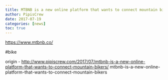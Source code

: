 ```yaml
---
title: MTBNB is a new online platform that wants to connect mountain bikers
author: PipisCrew
date: 2017-07-19
categories: [news]
toc: true
---
```


https://www.mtbnb.co/

#bike

origin - http://www.pipiscrew.com/2017/07/mtbnb-is-a-new-online-platform-that-wants-to-connect-mountain-bikers/ mtbnb-is-a-new-online-platform-that-wants-to-connect-mountain-bikers